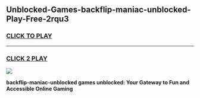 
## Unblocked-Games-backflip-maniac-unblocked-Play-Free-2rqu3
<h3>
<a href="https://premium76.site?title=backflip-maniac-unblocked&ref=18A1">CLICK TO PLAY</a></h3>
<hr>

<h3>
<a href="https://premium76.site?title=backflip-maniac-unblocked&ref=18A1">CLICK 2 PLAY</a>
  
</h3>

<a href="https://premium76.site?title=backflip-maniac-unblocked&ref=18A1"><img src="https://clearcache.store/games.png"></a>


**backflip-maniac-unblocked games unblocked: Your Gateway to Fun and Accessible Online Gaming**
